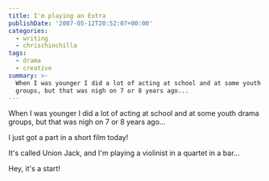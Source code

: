 ```yaml
---
title: I'm playing an Extra
publishDate: '2007-05-12T20:52:07+00:00'
categories:
  - writing
  - chrischinchilla
tags:
  - drama
  - creative
summary: >-
  When I was younger I did a lot of acting at school and at some youth drama
  groups, but that was nigh on 7 or 8 years ago...
---
```


When I was younger I did a lot of acting at school and at some youth drama groups, but that was nigh on 7 or 8 years ago...

I just got a part in a short film today!

It's called Union Jack, and I'm playing a violinist in a quartet in a bar...

Hey, it's a start!
